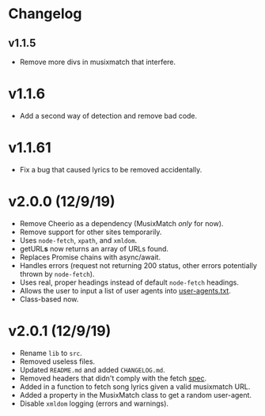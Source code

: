 # Changelog

## v1.1.5
* Remove more divs in musixmatch that interfere.

# v1.1.6 
* Add a second way of detection and remove bad code.

# v1.1.61
* Fix a bug that caused lyrics to be removed accidentally.

# v2.0.0 (12/9/19)
* Remove Cheerio as a dependency (MusixMatch *only* for now).
* Remove support for other sites temporarily.
* Uses ``node-fetch``, ``xpath``, and ``xmldom``.
* getURL**s** now returns an array of URLs found.
* Replaces Promise chains with async/await.
* Handles errors (request not returning 200 status, other errors potentially thrown by ``node-fetch``).
* Uses real, proper headings instead of default ``node-fetch`` headings.
* Allows the user to input a list of user agents into [user-agents.txt](./user-agents.txt).
* Class-based now.

# v2.0.1 (12/9/19)
* Rename ``lib`` to ``src``.
* Removed useless files.
* Updated ``README.md`` and added ``CHANGELOG.md``.
* Removed headers that didn't comply with the fetch [spec](https://fetch.spec.whatwg.org/#forbidden-header-name).
* Added in a function to fetch song lyrics given a valid musixmatch URL.
* Added a property in the MusixMatch class to get a random user-agent.
* Disable ``xmldom`` logging (errors and warnings).